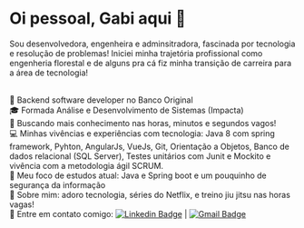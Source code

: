 # Oi pessoal, Gabi aqui</a> <g-emoji class="g-emoji" alias="wave" fallback-src="https://github.githubassets.com/images/icons/emoji/unicode/1f44b.png">👋</g-emoji></h3>

Sou desenvolvedora, engenheira e adminsitradora, fascinada por tecnologia e resolução de problemas! Iniciei minha trajetória profissional como engenheria florestal e de alguns pra cá fiz minha transição de carreira para a área de tecnologia!

<br/>👷 Backend software developer no Banco Original
<br/>🎓 Formada Análise e Desenvolvimento de Sistemas (Impacta)
<br/>🚀 Buscando mais conhecimento nas horas, minutos e segundos vagos!
<br/>💻 Minhas vivências e experiências com tecnologia: Java 8 com spring framework, Pyhton, AngularJs, VueJs, Git, Orientação a Objetos, Banco de dados relacional (SQL Server), Testes unitários com Junit e Mockito e vivência com a metodologia ágil SCRUM.
<br/>💛 Meu foco de estudos atual: Java e Spring boot e um pouquinho de segurança da informação
<br/>💬 Sobre mim: adoro tecnologia, séries do Netflix, e treino jiu jitsu nas horas vagas!
<br/>📮 Entre em contato comigo: [![Linkedin Badge](https://img.shields.io/badge/-GabrielaPires-blue?style=flat-square&logo=Linkedin&logoColor=white&link=https://www.linkedin.com/in/gabipires/)](https://www.linkedin.com/in/gabipires/) 
| 
[![Gmail Badge](https://img.shields.io/badge/-gabrielatrindadepires@gmail.com-c14438?style=flat-square&logo=Gmail&logoColor=white&link=mailto:gabrielatrindadepires@gmail.com)](mailto:gabrielatrindadepires@gmail.com)


